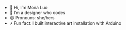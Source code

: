 - 👋 Hi, I’m Mona Luo
- 👀 I’m a designer who codes
- 😄 Pronouns: she/hers
- ⚡ Fun fact: I built interactive art installation with Arduino
